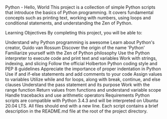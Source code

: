 Python - Hello, World
This project is a collection of simple Python scripts that introduce the basics of Python programming. It covers fundamental concepts such as printing text, working with numbers, using loops and conditional statements, and understanding the Zen of Python.

Learning Objectives
By completing this project, you will be able to:

Understand why Python programming is awesome
Learn about Python's creator, Guido van Rossum
Discover the origin of the name 'Python'
Familiarize yourself with the Zen of Python philosophy
Use the Python interpreter to execute code and print text and variables
Work with strings, indexing, and slicing
Follow the official Holberton Python coding style and PEP 8 guidelines
Appreciate the importance of proper indentation in Python
Use if and if-else statements and add comments to your code
Assign values to variables
Utilize while and for loops, along with break, continue, and else clauses
Understand the pass statement and its purpose
Work with the range function
Return values from functions and understand variable scope
Handle tracebacks and use arithmetic operators
Requirements
Python scripts are compatible with Python 3.4.3 and will be interpreted on Ubuntu 20.04 LTS.
All files should end with a new line.
Each script contains a brief description in the README.md file at the root of the project directory.